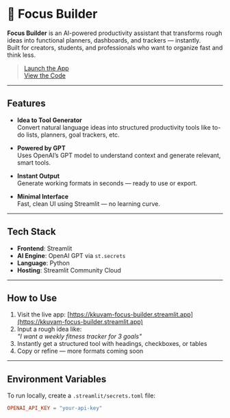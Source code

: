 # 🧠 Focus Builder

**Focus Builder** is an AI-powered productivity assistant that transforms rough ideas into functional planners, dashboards, and trackers — instantly.  
Built for creators, students, and professionals who want to organize fast and think less.

> [Launch the App](https://kkuvam-focus-builder.streamlit.app)  
> [View the Code](https://github.com/kkuvam/focus-builder)

---

## Features

- **Idea to Tool Generator**  
  Convert natural language ideas into structured productivity tools like to-do lists, planners, goal trackers, etc.

- **Powered by GPT**  
  Uses OpenAI’s GPT model to understand context and generate relevant, smart tools.

- **Instant Output**  
  Generate working formats in seconds — ready to use or export.

- **Minimal Interface**  
  Fast, clean UI using Streamlit — no learning curve.


---

## Tech Stack

- **Frontend**: Streamlit  
- **AI Engine**: OpenAI GPT via `st.secrets`  
- **Language**: Python  
- **Hosting**: Streamlit Community Cloud

---

## How to Use

1. Visit the live app: [https://kkuvam-focus-builder.streamlit.app](https://kkuvam-focus-builder.streamlit.app)  
2. Input a rough idea like:  
   _"I want a weekly fitness tracker for 3 goals"_  
3. Instantly get a structured tool with headings, checkboxes, or tables  
4. Copy or refine — more formats coming soon

---

## Environment Variables

To run locally, create a `.streamlit/secrets.toml` file:

```toml
OPENAI_API_KEY = "your-api-key"
